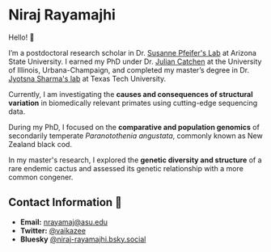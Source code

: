 # **Niraj Rayamajhi**

Hello! 👋  

I’m a postdoctoral research scholar in Dr. [Susanne Pfeifer's Lab](http://spfeiferlab.org/) at Arizona State University. 
I earned my PhD under Dr. [Julian Catchen](https://catchenlab.life.illinois.edu/) at the University of Illinois, Urbana-Champaign, and completed my master’s degree in 
Dr. [Jyotsna Sharma's lab](https://www.depts.ttu.edu/pss/sharma-lab/index.php) at Texas Tech University.

Currently, I am investigating the **causes and consequences of structural variation** in biomedically relevant primates using cutting-edge sequencing data. 

During my PhD, I focused on the **comparative and population genomics** of secondarily temperate *Paranotothenia angustata*, commonly known as New Zealand black cod. 

In my master's research, I explored the **genetic diversity and structure** of a rare endemic cactus and assessed its genetic relationship with a more common congener.



##  Contact Information 🤝

- **Email:** [nrayamaj@asu.edu](mailto:nrayamaj@asu)
- **Twitter:** [@vaikazee](https://twitter.com/@vaikazee)
- **Bluesky** [@niraj-rayamajhi.bsky.social](https://bsky.app/profile/niraj-rayamajhi.bsky.social)
